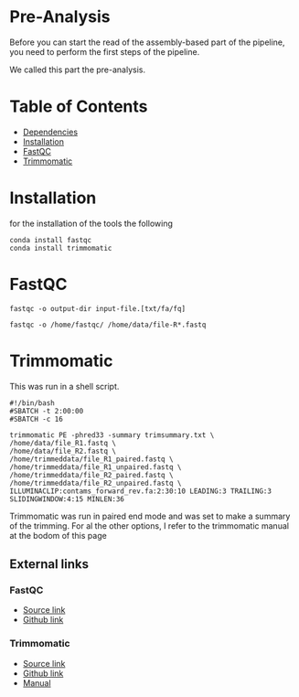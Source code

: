 # Pre-Analysis

Before you can start the read of the assembly-based part of the pipeline, you need to perform the first steps of the pipeline. 

We called this part the pre-analysis. 
# Table of Contents 

* [Dependencies](#Dependencies)
* [Installation](#Installation)
* [FastQC](#FastQC)
* [Trimmomatic](#Trimmomatic)

# Installation
for the installation of the tools the following 

```
conda install fastqc
conda install trimmomatic 
```

# FastQC

```
fastqc -o output-dir input-file.[txt/fa/fq]

fastqc -o /home/fastqc/ /home/data/file-R*.fastq
```

# Trimmomatic 
This was run in a shell script. 
```
#!/bin/bash
#SBATCH -t 2:00:00
#SBATCH -c 16

trimmomatic PE -phred33 -summary trimsummary.txt \
/home/data/file_R1.fastq \
/home/data/file_R2.fastq \
/home/trimmeddata/file_R1_paired.fastq \
/home/trimmeddata/file_R1_unpaired.fastq \
/home/trimmeddata/file_R2_paired.fastq \
/home/trimmeddata/file_R2_unpaired.fastq \
ILLUMINACLIP:contams_forward_rev.fa:2:30:10 LEADING:3 TRAILING:3 SLIDINGWINDOW:4:15 MINLEN:36
```
Trimmomatic was run in paired end mode and was set to make a summary of the trimming. 
For al the other options, I refer to the trimmomatic manual at the bodom of this page


## External links
### FastQC
* [Source link](https://www.bioinformatics.babraham.ac.uk/projects/fastqc/)
* [Github link](https://github.com/s-andrews/FastQC)

### Trimmomatic 
* [Source link](http://www.usadellab.org/cms/?page=trimmomatic)
* [Github link](https://github.com/timflutre/trimmomatic)
* [Manual](http://www.usadellab.org/cms/uploads/supplementary/Trimmomatic/TrimmomaticManual_V0.32.pdf)
